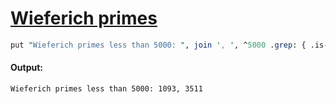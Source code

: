 [1]: https://rosettacode.org/wiki/Wieferich_primes

# [Wieferich primes][1]

```perl
put "Wieferich primes less than 5000: ", join ', ', ^5000 .grep: { .is-prime and not ( exp($_-1, 2) - 1 ) % .² };
```

#### Output:
```
Wieferich primes less than 5000: 1093, 3511
```
